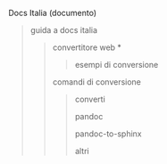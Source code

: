 Docs Italia (documento)
> guida a docs italia
>
> > convertitore web *
> >
> > >
> > > esempi di conversione
> >
> > comandi di conversione
> >
> > > converti
> > > 
> > > pandoc
> > > 
> > > pandoc-to-sphinx
> > > 
> > > altri

